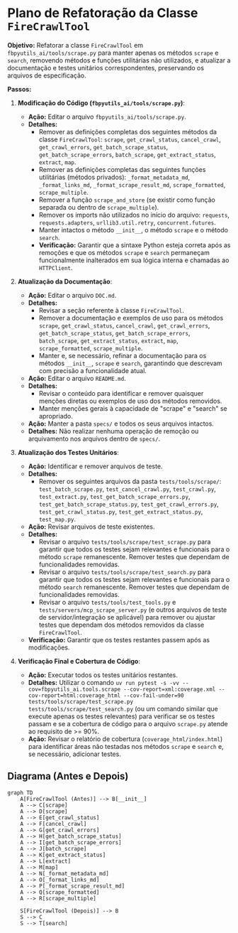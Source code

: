 # Plano de Refatoração da Classe `FireCrawlTool`

**Objetivo:** Refatorar a classe `FireCrawlTool` em `fbpyutils_ai/tools/scrape.py` para manter apenas os métodos `scrape` e `search`, removendo métodos e funções utilitárias não utilizados, e atualizar a documentação e testes unitários correspondentes, preservando os arquivos de especificação.

**Passos:**

1.  **Modificação do Código (`fbpyutils_ai/tools/scrape.py`)**:
    *   **Ação:** Editar o arquivo `fbpyutils_ai/tools/scrape.py`.
    *   **Detalhes:**
        *   Remover as definições completas dos seguintes métodos da classe `FireCrawlTool`: `scrape`, `get_crawl_status`, `cancel_crawl`, `get_crawl_errors`, `get_batch_scrape_status`, `get_batch_scrape_errors`, `batch_scrape`, `get_extract_status`, `extract`, `map`.
        *   Remover as definições completas das seguintes funções utilitárias (métodos privados): `_format_metadata_md`, `_format_links_md`, `_format_scrape_result_md`, `scrape_formatted`, `scrape_multiple`.
        *   Remover a função `scrape_and_store` (se existir como função separada ou dentro de `scrape_multiple`).
        *   Remover os imports não utilizados no início do arquivo: `requests`, `requests.adapters`, `urllib3.util.retry`, `concurrent.futures`.
        *   Manter intactos o método `__init__`, o método `scrape` e o método `search`.
        *   **Verificação:** Garantir que a sintaxe Python esteja correta após as remoções e que os métodos `scrape` e `search` permaneçam funcionalmente inalterados em sua lógica interna e chamadas ao `HTTPClient`.

2.  **Atualização da Documentação**:
    *   **Ação:** Editar o arquivo `DOC.md`.
    *   **Detalhes:**
        *   Revisar a seção referente à classe `FireCrawlTool`.
        *   Remover a documentação e exemplos de uso para os métodos `scrape`, `get_crawl_status`, `cancel_crawl`, `get_crawl_errors`, `get_batch_scrape_status`, `get_batch_scrape_errors`, `batch_scrape`, `get_extract_status`, `extract`, `map`, `scrape_formatted`, `scrape_multiple`.
        *   Manter e, se necessário, refinar a documentação para os métodos `__init__`, `scrape` e `search`, garantindo que descrevam com precisão a funcionalidade atual.
    *   **Ação:** Editar o arquivo `README.md`.
    *   **Detalhes:**
        *   Revisar o conteúdo para identificar e remover quaisquer menções diretas ou exemplos de uso dos métodos removidos.
        *   Manter menções gerais à capacidade de "scrape" e "search" se apropriado.
    *   **Ação:** Manter a pasta `specs/` e todos os seus arquivos intactos.
    *   **Detalhes:** Não realizar nenhuma operação de remoção ou arquivamento nos arquivos dentro de `specs/`.

3.  **Atualização dos Testes Unitários**:
    *   **Ação:** Identificar e remover arquivos de teste.
    *   **Detalhes:**
        *   Remover os seguintes arquivos da pasta `tests/tools/scrape/`: `test_batch_scrape.py`, `test_cancel_crawl.py`, `test_crawl.py`, `test_extract.py`, `test_get_batch_scrape_errors.py`, `test_get_batch_scrape_status.py`, `test_get_crawl_errors.py`, `test_get_crawl_status.py`, `test_get_extract_status.py`, `test_map.py`.
    *   **Ação:** Revisar arquivos de teste existentes.
    *   **Detalhes:**
        *   Revisar o arquivo `tests/tools/scrape/test_scrape.py` para garantir que todos os testes sejam relevantes e funcionais para o método `scrape` remanescente. Remover testes que dependam de funcionalidades removidas.
        *   Revisar o arquivo `tests/tools/scrape/test_search.py` para garantir que todos os testes sejam relevantes e funcionais para o método `search` remanescente. Remover testes que dependam de funcionalidades removidas.
        *   Revisar o arquivo `tests/tools/test_tools.py` e `tests/servers/mcp_scrape_server.py` (e outros arquivos de teste de servidor/integração se aplicável) para remover ou ajustar testes que dependam dos métodos removidos da classe `FireCrawlTool`.
    *   **Verificação:** Garantir que os testes restantes passem após as modificações.

4.  **Verificação Final e Cobertura de Código**:
    *   **Ação:** Executar todos os testes unitários restantes.
    *   **Detalhes:** Utilizar o comando `uv run pytest -s -vv --cov=fbpyutils_ai.tools.scrape --cov-report=xml:coverage.xml --cov-report=html:coverage_html --cov-fail-under=90 tests/tools/scrape/test_scrape.py tests/tools/scrape/test_search.py` (ou um comando similar que execute apenas os testes relevantes) para verificar se os testes passam e se a cobertura de código para o arquivo `scrape.py` atende ao requisito de >= 90%.
    *   **Ação:** Revisar o relatório de cobertura (`coverage_html/index.html`) para identificar áreas não testadas nos métodos `scrape` e `search` e, se necessário, adicionar testes.

## Diagrama (Antes e Depois)

```mermaid
graph TD
    A[FireCrawlTool (Antes)] --> B[__init__]
    A --> C[scrape]
    A --> D[scrape]
    A --> E[get_crawl_status]
    A --> F[cancel_crawl]
    A --> G[get_crawl_errors]
    A --> H[get_batch_scrape_status]
    A --> I[get_batch_scrape_errors]
    A --> J[batch_scrape]
    A --> K[get_extract_status]
    A --> L[extract]
    A --> M[map]
    A --> N[_format_metadata_md]
    A --> O[_format_links_md]
    A --> P[_format_scrape_result_md]
    A --> Q[scrape_formatted]
    A --> R[scrape_multiple]

    S[FireCrawlTool (Depois)] --> B
    S --> C
    S --> T[search]

